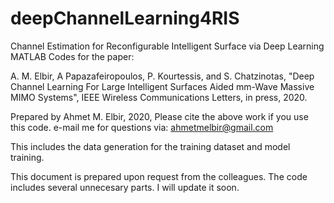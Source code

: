 # deepChannelLearning4RIS
Channel Estimation for Reconfigurable Intelligent Surface via Deep Learning
MATLAB Codes for the paper: 

A. M. Elbir, A Papazafeiropoulos, P. Kourtessis, and S. Chatzinotas, "Deep Channel Learning For Large Intelligent Surfaces Aided mm-Wave Massive MIMO Systems", IEEE Wireless Communications Letters, in press, 2020.

Prepared by Ahmet M. Elbir, 2020, Please cite the above work if you use this code. e-mail me for questions via: ahmetmelbir@gmail.com 

This includes the data generation for the training dataset and model training.

This document is prepared upon request from the colleagues. The code includes several unnecesary parts. I will update it soon.
